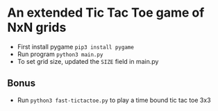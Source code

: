 # An extended Tic Tac Toe game of NxN grids

- First install pygame `pip3 install pygame`
- Run program `python3 main.py`
- To set grid size, updated the `SIZE` field in main.py

## Bonus
- Run `python3 fast-tictactoe.py` to play a time bound tic tac toe 3x3

